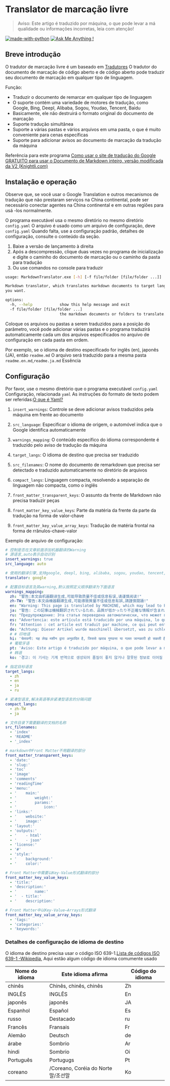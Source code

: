 # Translator de marcação livre

> Aviso: Este artigo é traduzido por máquina, o que pode levar a má qualidade ou informações incorretas, leia com atenção!


[![made-with-python](https://img.shields.io/badge/Made%20with-Python-1f425f.svg)](https://www.python.org/)
[![Ask Me Anything !](https://img.shields.io/badge/Ask%20me-anything-1abc9c.svg)](https://GitHub.com/Naereen/ama)

## Breve introdução

O tradutor de marcação livre é um baseado em [Tradutores](https://github.com/UlionTse/translators) O tradutor do documento de marcação de código aberto e de código aberto pode traduzir seu documento de marcação em qualquer tipo de linguagem.

Função:

- Traduzir o documento de remarcar em qualquer tipo de linguagem
- O suporte contém uma variedade de motores de tradução, como Google, Bing, Deepl, Alibaba, Sogou, Youdao, Tencent, Baidu
- Basicamente, ele não destruirá o formato original do documento de marcação
- Suporte tradução simultânea
- Suporte a várias pastas e vários arquivos em uma pasta, o que é muito conveniente para cenas específicas
- Suporte para adicionar avisos ao documento de marcação da tradução da máquina

Referência para este programa [Como usar o site de tradução do Google GRATUITO para usar o Documento de Markdown inteiro, versão modificada da V2 (Knightli.com)](https://www.knightli.com/zh-tw/2022/04/24/免費-google-翻譯-整篇-markdown-文檔-修改版/)

## Instalação e operação

Observe que, se você usar o Google Translation e outros mecanismos de tradução que não prestaram serviços na China continental, pode ser necessário conectar agentes na China continental e em outras regiões para usá -los normalmente.

O programa executável usa o mesmo diretório no mesmo diretório `config.yaml` O arquivo é usado como um arquivo de configuração, deve `config.yaml` Quando falta, use a configuração padrão, detalhes de configuração, consulte o conteúdo da seção.

1. Baixe a versão de lançamento à direita
2. Após a descompressão, clique duas vezes no programa de inicialização e digite o caminho do documento de marcação ou o caminho da pasta para tradução
3. Ou use comandos no console para traduzir

```bash
usage: MarkdownTranslator.exe [-h] [-f file/folder [file/folder ...]]

Markdown translator, which translates markdown documents to target languages
you want.

options:
  -h, --help            show this help message and exit
  -f file/folder [file/folder ...]
                        the markdown documents or folders to translate.
```

Coloque os arquivos ou pastas a serem traduzidos para a posição do parâmetro, você pode adicionar várias pastas e o programa traduzirá automaticamente cada um dos arquivos especificados no arquivo de configuração em cada pasta em ordem.

Por exemplo, se o idioma de destino especificado for inglês (en), japonês (JA), então `readme.md` O arquivo será traduzido para a mesma pasta `readme.en.md`,`readme.ja.md` Essência

## Configuração

Por favor, use o mesmo diretório que o programa executável `config.yaml` Configuração, relacionada `yaml` As instruções do formato de texto podem ser referidas:[O que é Yaml?](https://www.redhat.com/en/topics/automation/what-is-yaml)

1. `insert_warnings`: Controle se deve adicionar avisos traduzidos pela máquina em frente ao documento

2. `src_language`: Especificar o idioma de origem, o automóvel indica que o Google identifica automaticamente

3. `warnings_mapping`: O conteúdo específico do idioma correspondente é traduzido pelo aviso de tradução da máquina

4. `target_langs`: O idioma de destino que precisa ser traduzido

5. `src_filenames`: O nome do documento de remarkdown que precisa ser detectado e traduzido automaticamente no diretório de arquivos

6. `compact_langs`: Linguagem compacta, resolvendo a separação de linguagem não compacta, como o inglês

7. `front_matter_transparent_keys`: O assunto da frente de Markdown não precisa traduzir peças

8. `front_matter_key_value_keys`: Parte da matéria da frente da parte da tradução na forma de valor-chave

9. `front_matter_key_value_array_keys`: Tradução de matéria frontal na forma de rrânulos-chave-valor

Exemplo de arquivo de configuração:

```yaml
# 控制是否在文章前面添加机器翻译的Warning
# 源语言,auto表示自动识别
insert_warnings: true
src_language: auto

# 使用的翻译引擎,支持google, deepl, bing, alibaba, sogou, youdao, tencent, baidu等翻译引擎
translator: google

# 配置目标语言及其warning,默认按照定义顺序翻译为下面语言
warnings_mapping:
  zh: "警告:本文由机器翻译生成,可能导致质量不佳或信息有误,请谨慎阅读!"
  zh-TW: "警告:本文由機器翻譯生成,可能導致質量不佳或信息有誤,請謹慎閱讀!"
  en: "Warning: This page is translated by MACHINE, which may lead to POOR QUALITY or INCORRECT INFORMATION, please read with CAUTION!"
  ja: "警告: この記事は機械翻訳されているため、品質が低かったり不正確な情報が含まれる可能性があります。よくお読みください。"
  ru: "Предупреждение: Эта статья переведена автоматически, что может привести к некачественной или неверной информации, пожалуйста, внимательно прочитайте!"
  es: "Advertencia: este artículo está traducido por una máquina, lo que puede dar lugar a una mala calidad o información incorrecta. ¡Lea atentamente!"
  fr: "Attention : cet article est traduit par machine, ce qui peut entraîner une mauvaise qualité ou des informations incorrectes, veuillez lire attentivement !"
  de: "Achtung: Dieser Artikel wurde maschinell übersetzt, was zu schlechter Qualität oder falschen Informationen führen kann, bitte sorgfältig lesen!"
  # # 印地语
  hi: 'चेतावनी: यह लेख मशीन द्वारा अनुवादित है, जिससे खराब गुणवत्ता या गलत जानकारी हो सकती है, कृपया ध्यान से पढ़ें!'
  # 葡萄牙语
  pt: 'Aviso: Este artigo é traduzido por máquina, o que pode levar a má qualidade ou informações incorretas, leia com atenção!'
  # 韩语
  ko: '경고: 이 기사는 기계 번역으로 생성되어 품질이 좋지 않거나 잘못된 정보로 이어질 수 있으므로 주의 깊게 읽으십시오!'

# 指定目标语言
target_langs:
  - zh
  - en
  - ja
  - ru

# 紧凑型语言,解决英语等非紧凑型语言的分隔问题
compact_langs:
  - zh-TW
  - ja

# 文件目录下需要翻译的文档的名称
src_filenames:
  - 'index'
  - 'README'
  - '_index'

# markdown中Front Matter不用翻译的部分
front_matter_transparent_keys:
  - 'date:'
  - 'slug:'
  - 'toc'
  - 'image'
  - 'comments'
  - 'readingTime'
  - 'menu:'
  - '    main:'
  - '        weight:'
  - '        params:'
  - '            icon:'
  - 'links:'
  - '    website:'
  - '    image:'
  - 'layout:'
  - 'outputs:'
  - '    - html'
  - '    - json'
  - 'license:'
  - '#'
  - 'style:'
  - '    background:'
  - '    color:'

# Front Matter中需要以Key-Value形式翻译的部分
front_matter_key_value_keys:
  - 'title:'
  - 'description:'
  - '        name:'
  - '  - title:'
  - '    description:'

# Front Matter中以Key-Value—Arrays形式翻译
front_matter_key_value_array_keys:
  - 'tags:'
  - 'categories:'
  - 'keywords:'
```

### Detalhes de configuração de idioma de destino

O idioma de destino precisa usar o código ISO 639-1.[Lista de códigos ISO 639-1 -Wikipedia](https://en.wikipedia.org/wiki/List_of_ISO_639-1_codes), Aqui estão algum código de idioma comumente usado

|Nome do idioma|Este idioma afirma|Código do idioma|
| ---------- | ------------------------------ | -------- |
|chinês|Chinês, chinês, chinês|Zh|
|INGLÊS|INGLÊS|En|
|japonês|japonês|JA|
|Espanhol|Español|Es|
|russo|Destacado|ru|
|Francês|Fransais|Fr|
|Alemão|Deutsch|de|
|árabe|Sombrio|Ar|
|hindi|Sombrio|Oi|
|Português|Portugugs|Pt|
|coreano|/Coreano, Coréia do Norte 말/조선말|Ko|